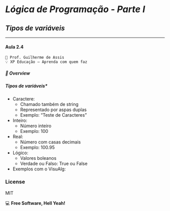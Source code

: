 # *Lógica de Programação - Parte I*
## *Tipos de variáveis*
***
#### Aula 2.4
    🧠 Prof. Guilherme de Assis
    💡 XP Educação – Aprenda com quem faz

##### 🛬 Overview
##### Tipos de variáveis*
- Caractere:
  - Chamado também de string
  - Representado por aspas duplas
  - Exemplo: “Teste de Caracteres”
- Inteiro:
   - Número inteiro
   - Exemplo: 100
- Real:
  - Número com casas decimais
  - Exemplo: 100.95
- Lógico:
  - Valores boleanos
  - Verdade ou Falso: True ou False
- Exemplos com o VisuAlg:


### License
MIT

💻 **Free Software, Hell Yeah!**



